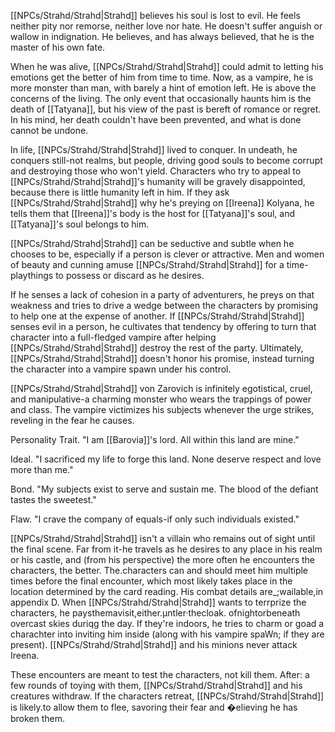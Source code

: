 [[NPCs/Strahd/Strahd|Strahd]] believes his soul is lost to evil. He feels neither pity nor remorse, neither love nor hate. He doesn't suffer anguish or wallow in indignation. He believes, and has always believed, that he is the master of his own fate.

When he was alive, [[NPCs/Strahd/Strahd|Strahd]] could admit to letting his emotions get the better of him from time to time. Now, as a vampire, he is more monster than man, with barely a hint of emotion left. He is above the concerns of the living. The only event that occasionally haunts him is the death of [[Tatyana]], but his view of the past is bereft of romance or regret. In his mind, her death couldn't have been prevented, and what is done cannot be undone.

In life, [[NPCs/Strahd/Strahd|Strahd]] lived to conquer. In undeath, he conquers still-not realms, but people, driving good souls to become corrupt and destroying those who won't yield. Characters who try to appeal to [[NPCs/Strahd/Strahd|Strahd]]'s humanity will be gravely disappointed, because there is little humanity left in him. If they ask [[NPCs/Strahd/Strahd|Strahd]] why he's preying on [[Ireena]] Kolyana, he tells them that [[Ireena]]'s body is the host for [[Tatyana]]'s soul, and [[Tatyana]]'s soul belongs to him.

[[NPCs/Strahd/Strahd|Strahd]] can be seductive and subtle when he chooses to be, especially if a person is clever or attractive. Men and women of beauty and cunning amuse [[NPCs/Strahd/Strahd|Strahd]] for a time-playthings to possess or discard as he desires.

If he senses a lack of cohesion in a party of adventurers, he preys on that weakness and tries to drive a wedge between the characters by promising to help one at the expense of another. If [[NPCs/Strahd/Strahd|Strahd]] senses evil in a person, he cultivates that tendency by offering to turn that character into a full-fledged vampire after helping [[NPCs/Strahd/Strahd|Strahd]] destroy the rest of the party. Ultimately, [[NPCs/Strahd/Strahd|Strahd]] doesn't honor his promise, instead turning the character into a vampire spawn under his control.

[[NPCs/Strahd/Strahd|Strahd]] von Zarovich is infinitely egotistical, cruel, and manipulative-a charming monster who wears the trappings of power and class. The vampire victimizes his subjects whenever the urge strikes, reveling in the fear he causes.

Personality Trait. "I am [[Barovia]]'s lord. All within this land are mine."

Ideal. "I sacrificed my life to forge this land. None deserve respect and love more than me."

Bond. "My subjects exist to serve and sustain me. The blood of the defiant tastes the sweetest."

Flaw. "I crave the company of equals-if only such individuals existed."

[[NPCs/Strahd/Strahd|Strahd]] isn't a villain who remains out of sight until the final scene. Far from it-he travels as he desires to any place in his realm or his castle, and (from his perspective) the more often he encounters the characters, the better. The.characters can and should meet him multiple times before the final encounter, which most likely takes place in the location determined by the card reading. His combat details are_;wailable,in appendix D. When [[NPCs/Strahd/Strahd|Strahd]] wants to terrprize the characters, he paysthemavisit,either.μntler·thecloak. ofnightorbeneath overcast skies duriqg the day. If they're indoors, he tries to charm or goad a charachter into inviting him inside (along with his vampire spaWn; if they are present). [[NPCs/Strahd/Strahd|Strahd]] and his minions never attack Ireena.

These encounters are meant to test the characters, not kill them. After: a few rounds of toying with them, [[NPCs/Strahd/Strahd|Strahd]] and his creatures withdraw. If the characters retreat, [[NPCs/Strahd/Strahd|Strahd]] is likely.to allow them to flee, savoring their fear and �elieving he has broken them.